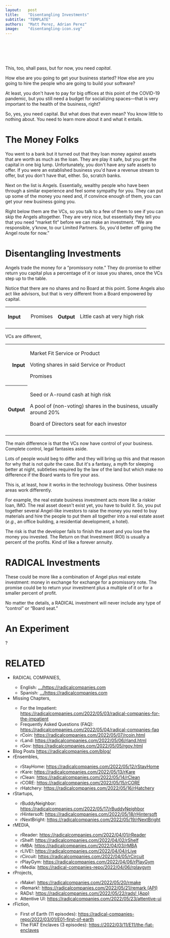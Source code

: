 ```yaml
---
layout:   post
title:    "Disentangling Investments"
subtitle: "TEMPLATE"
authors:  "Matt Perez, Adrian Perez"
image:    "disentangling-icon.svg"
---
```


<div style="display:none;">
 <p>You need <em>capital</em>. How else are you going to get your business started and hire people to build your software?</p>
</div>

<h1>&nbsp;</h1>
 <p>This, too, shall pass, but for now, you need <em>capital</em>.</p>
 <p>How else are you going to get your business started? How else are you going to hire the people who are going to build your software?</p>
 <p>At least, you don't have to pay for big offices at this point of the COVID-19 pandemic, but you still need a budget for socializing spaces—that is very important to the health of the business, right?</p>
 <p>So, yes, you need capital. But what does that even mean? You know little to nothing about. You need to learn more about it and what it entails.</p>

<h1>The Money Folks</h1>
 <p>You went to a bank but it turned out that they loan money against assets that are worth as much as the loan. They are play it safe, but you get the capital in one big lump. Unfortunately, you don't have any safe assets to offer. If you were an established business you'd have a revenue stream to offer, but you don't have that, either. So, scratch banks.</p>
 <p>Next on the list is Angels. Essentially, wealthy people who have been through a similar experience and feel some sympathy for you. They can put up some of the money you need and, if convince enough of them, you can get your new business going you.</p>
 <p>Right below them are the VCs, so you talk to a few of them to see if you can skip the Angels altogether. They are very nice, but essentially they tell you that you need “market fit” before  we can make an investment. “We are responsible, y’know, to our Limited Partners. So, you'd better off going the Angel route for now.”</p>

<h1>Disentangling Investments</h1>
 <p>Angels trade the money for a “promissory note.” They do promise to either return you capital plus a percentage of it or issue you shares, once the VCs step up to the table.</p>
 <p>Notice that there are no shares and no Board at this point. Some Angels also act like advisors, but that is very different from a Board empowered by capital.</p>
 <table>
  <tr>
   <th>
    <p style="text-align: right">Input</p>
   </th>
   <td>
   <td>
    <p>Promises</p>
   </td>
   <th>
    <p style="text-align: right">Output</p>
   </th>
   <td>
    <p>Little cash at very high risk</p>
   </td>
  </tr>
  <tr>
   <td class="_spacer"></td>
  </tr>
 </table>
 <p>VCs are different,</p>
 <table>
  <tr>
   <th>
    <p style="text-align: right">Input</p>
   </th>
   <td>
    <p>Market Fit Service or Product</p>
    <p>Voting shares in said Service or Product</p>
    <p>Promises</p>
   </td>
  </tr>
  <tr>
   <th>
    <p style="text-align: right">Output</p>
   </th>
   <td>
    <p>Seed or A-round cash at high risk</p>
    <p>A pool of (non-voting) shares in the business, usually around 20%</p>
    <p>Board of Directors seat for each investor</p>
   </td>
  </tr>
  <tr>
   <td class="_spacer"></td>
  </tr>
 </table>
 <p>The main difference is that the VCs now have control of your business. Complete control, legal fantasies aside.</p>
 <p>Lots of people would beg to differ and they will bring up this and that reason for why that is not <em>quite</em> the case. But it's a fantasy, a myth for sleeping better at night, subtleties required by the law of the land but which make no difference if the Board wants to fire your ass.</p>
 <p>This is, at least, how it works in the technology business. Other business areas work differently.</p>
 <p>For example, the real estate business investment acts more like a riskier loan, IMO. The real asset doesn't exist yet, you have to build it. So, you put together several Angel-like investors  to raise the money you need to buy materials and hire the people to put them all together into a real estate asset (<em>e.g.</em>, an office building, a residential development, a hotel).</p>
 <p>The risk is that the developer fails to finish the asset and you lose the money you invested. The Return on that Investment (ROI) is usually a percent of the profits. Kind of like a forever annuity.</p>

<h1><span class="_paradigm">RADICAL</span> Investments</h1>
 <p>These could be more like a combination of Angel plus real estate investment: money in exchange for exchange for a promissory note. The promise could be to return your investment plus a multiple of it or for a smaller percent of profit.</p>
 <p>No matter the details, a RADICAL investment will never include any type of “control” or “Board seat.”</p>

<h1>An Experiment</h1>
 <p>?</p>
 
<h1 class="_section">RELATED</h1>
 <ul>
  <li>RADICAL COMPANIES,</li>
   <ul>
    <li><a>English</a>: <a href="https://radicalcompanies.com" target="_blank">&hellip;/https://radicalcompanies.com</a></li>
    <li><a>Spanish</a>: <a href="https://radicalcompanies.com" target="_blank">&hellip;/https://radicalcompanies.com</a></li>
   </ul>
  <li>Missing Chapters,</li>
   <ul>
    <li>For the Impatient: <a href="https://radicalcompanies.com/2022/05/03/radical-companies-for-the-impatient" target="_blank">https://radicalcompanies.com/2022/05/03/radical-companies-for-the-impatient</a></li>
    <li>Frequently Asked Questions (FAQ): <a href="https://radicalcompanies.com/2022/05/04/radical-companies-faq" target="_blank">https://radicalcompanies.com/2022/05/04/radical-companies-faq</a></li>
    <li>rCoin: <a href="https://radicalcompanies.com/2022/05/07/rcoin.html" target="_blank">https://radicalcompanies.com/2022/05/07/rcoin.html</a></li>
    <li>rLand: <a href="https://radicalcompanies.com/2022/05/06/rland.html" target="_blank">https://radicalcompanies.com/2022/05/06/rland.html</a></li>
    <li>rGov: <a href="https://radicalcompanies.com/2022/05/05/rgov.html" target="_blank">https://radicalcompanies.com/2022/05/05/rgov.html</a></li>
   </ul>
   <li>Blog Posts <a href="https://radicalcompanies.com/blog/" target="_blank">https://radicalcompanies.com/blog/</a></li>
   <li>rEnsembles,</li>
    <ul>
     <li> rStayHome: <a href="https://radicalcompanies.com/2022/05/12/rStayHome" target="_blank">https://radicalcompanies.com/2022/05/12/rStayHome</a></li>
     <li>     rKare: <a href="https://radicalcompanies.com/2022/05/13/rKare" target="_blank">https://radicalcompanies.com/2022/05/13/rKare</a></li>
     <li>    rClean: <a href="https://radicalcompanies.com/2022/05/14/rClean" target="_blank">https://radicalcompanies.com/2022/05/14/rClean</a></li>
     <li>     rCORE: <a href="https://radicalcompanies.com/2022/05/15/rCORE" target="_blank">https://radicalcompanies.com/2022/05/15/rCORE</a></li>
     <li>rHatchery: <a href="https://radicalcompanies.com/2022/05/16/rHatchery" target="_blank">https://radicalcompanies.com/2022/05/16/rHatchery</a></li>
    </ul>
   <li>rStartups,</li>
    <ul>
     <li>rBuddyNeighbor: <a href="https://radicalcompanies.com/2022/05/17/rBuddyNeighbor" target="_blank">https://radicalcompanies.com/2022/05/17/rBuddyNeighbor</a></li>
     <li>   rHintersoft: <a href="https://radicalcompanies.com/2022/05/18/rHintersoft" target="_blank">https://radicalcompanies.com/2022/05/18/rHintersoft</a></li> 
     <li>   rNextBright: <a href="https://radicalcompanies.com/2022/05/19/rNextBright" target="_blank">https://radicalcompanies.com/2022/05/19/rNextBright</a></li>
    </ul>
   <li>rMEDIA,</li>
    <ul>
     <li> rReader: <a href="https://radicalcompanies.com/2022/04/01/rReader" target="_blank">https://radicalcompanies.com/2022/04/01/rReader</a></li>
     <li>  rShelf: <a href="https://radicalcompanies.com/2022/04/02/rShelf" target="_blank">https://radicalcompanies.com/2022/04/02/rShelf</a></li>
     <li>    rMBA: <a href="https://radicalcompanies.com/2022/04/03/rMBA" target="_blank">https://radicalcompanies.com/2022/04/03/rMBA</a></li>
     <li>  rLIVE!: <a href="https://radicalcompanies.com/2022/04/04/rLive" target="_blank">https://radicalcompanies.com/2022/04/04/rLive</a></li>
     <li>rCircuit: <a href="https://radicalcompanies.com/2022/04/05/rCircuit" target="_blank">https://radicalcompanies.com/2022/04/05/rCircuit</a></li>
     <li>rPlayGym: <a href="https://radicalcompanies.com/2022/04/06/rPlayGym" target="_blank">https://radicalcompanies.com/2022/04/06/rPlayGym</a></li>
     <li>  rMedia: <a href="https://radical-companies-repo/2022/04/06/rplaygym" target="_blank">https://radical-companies-repo/2022/04/06/rplaygym</a></li>
    </ul>
   <li>rProjects,</li>
    <ul>
     <li>      rMake!: <a href="https://radicalcompanies.com/2022/05/20/rmake" target="_blank">https://radicalcompanies.com/2022/05/20/rmake</a></li>
     <li>    rRemark!: <a href="https://radicalcompanies.com/2022/05/21/remark" target="_blank">https://radicalcompanies.com/2022/05/21/remark (API)</a></li>
     <li>       RADs!: <a href="https://radicalcompanies.com/2022/05/22/rads!" target="_blank">https://radicalcompanies.com/2022/05/22/rads! (App)</a></li>
     <li>Attentive UI: <a href="https://radicalcompanies.com/2022/05/23/attentive-ui" target="_blank">https://radicalcompanies.com/2022/05/23/attentive-ui</a></li>
    </ul>
   <li>rFiction,</li>
    <ul>
     <li>  First of Earth (11 episodes): <a href="https://radical-companies-repo/2022/03/01/E01-first-of-earth" target="_blank">https://radical-companies-repo/2022/03/01/E01-first-of-earth</a></li>
     <li>The FIAT Enclaves (3 episodes): <a href="https://2022/03/11/E11/the-fiat-enclaves" target="_blank">https://2022/03/11/E11/the-fiat-enclaves</a></li>
    </ul>
